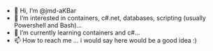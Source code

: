 - 👋 Hi, I’m @jmd-aKBar
- 👀 I’m interested in containers, c#.net, databases, scripting (usually Powershell and Bash)...
- 🌱 I’m currently learning containers and c#...
- 📫 How to reach me ... i would say here would be a good idea :)

<!--- 
- 💞️ I’m looking to collaborate on ...
--->
<!---
jmd-aKBar/jmd-aKBar is a ✨ special ✨ repository because its `README.md` (this file) appears on your GitHub profile.
You can click the Preview link to take a look at your changes.
--->
